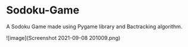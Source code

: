 # Sodoku-Game
A Sodoku Game made using Pygame library and Bactracking algorithm.

![image](Screenshot 2021-09-08 201009.png)
  
